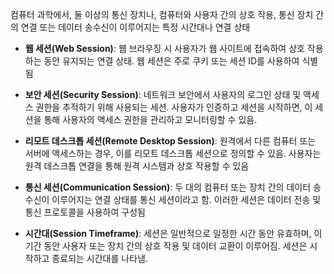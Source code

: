 컴퓨터 과학에서, 둘 이상의 통신 장치나, 컴퓨터와 사용자 간의 상호 작용, 통신 장치 간의 연결 또는 데이터 송수신이 이루어지는 특정 시간대나 연결 상태

- **웹 세션(Web Session)**: 웹 브라우징 시 사용자가 웹 사이트에 접속하여 상호 작용하는 동안 유지되는 연결 상태. 웹 세션은 주로 쿠키 또는 세션 ID를 사용하여 식별됨
    
- **보안 세션(Security Session)**: 네트워크 보안에서 사용자의 로그인 상태 및 액세스 권한을 추적하기 위해 사용되는 세션. 사용자가 인증하고 세션을 시작하면, 이 세션을 통해 사용자의 액세스 권한을 관리하고 모니터링할 수 있음.
    
- **리모트 데스크톱 세션(Remote Desktop Session)**: 원격에서 다른 컴퓨터 또는 서버에 액세스하는 경우, 이를 리모트 데스크톱 세션으로 정의할 수 있음. 사용자는 원격 데스크톱 연결을 통해 원격 시스템과 상호 작용할 수 있음
    
- **통신 세션(Communication Session)**: 두 대의 컴퓨터 또는 장치 간의 데이터 송수신이 이루어지는 연결 상태를 통신 세션이라고 함. 이러한 세션은 데이터 전송 및 통신 프로토콜을 사용하여 구성됨
    
- **시간대(Session Timeframe)**: 세션은 일반적으로 일정한 시간 동안 유효하며, 이 기간 동안 사용자 또는 장치 간의 상호 작용 및 데이터 교환이 이루어짐. 세션은 시작하고 종료되는 시간대를 나타냄.

